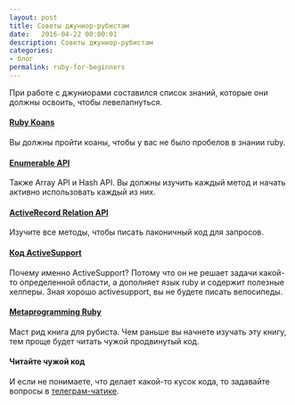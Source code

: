 ```yaml
---
layout: post
title: Советы джуниор-рубистам
date:   2016-04-22 00:00:01
description: Советы джуниор-рубистам
categories:
- блог
permalink: ruby-for-beginners
---
```


При работе с джуниорами составился список знаний, которые они должны освоить, чтобы левелапнуться.

#### [Ruby Koans](http://rubykoans.com/)

Вы должны пройти коаны, чтобы у вас не было пробелов в знании ruby.

#### [Enumerable API](http://ruby-doc.org/core-2.3.0/Enumerable.html)

Также Array API и Hash API. Вы должны изучить каждый метод и начать активно использовать каждый из них.

#### [ActiveRecord Relation API](http://api.rubyonrails.org/classes/ActiveRecord/Relation.html)

Изучите все методы, чтобы писать лаконичный код для запросов.

#### [Код ActiveSupport](https://github.com/rails/rails/tree/master/activesupport)

Почему именно ActiveSupport? Потому что он не решает задачи какой-то определенной области,
а дополняет язык ruby и содержит полезные хелперы. Зная хорошо activesupport, вы не будете писать велосипеды.

#### [Metaprogramming Ruby](https://pragprog.com/book/ppmetr/metaprogramming-ruby)

Маст рид книга для рубиста. Чем раньше вы начнете изучать эту книгу, тем проще будет читать чужой продвинутый код.

#### Читайте чужой код

И если не понимаете, что делает какой-то кусок кода, то задавайте вопросы в [телеграм-чатике](https://telegram.me/rubyata).

